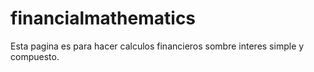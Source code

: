 # financialmathematics
Esta pagina es para hacer calculos financieros sombre interes simple  y compuesto. 
